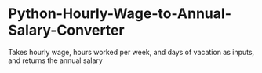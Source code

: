 # Python-Hourly-Wage-to-Annual-Salary-Converter
Takes hourly wage, hours worked per week, and days of vacation as inputs, and returns the annual salary
